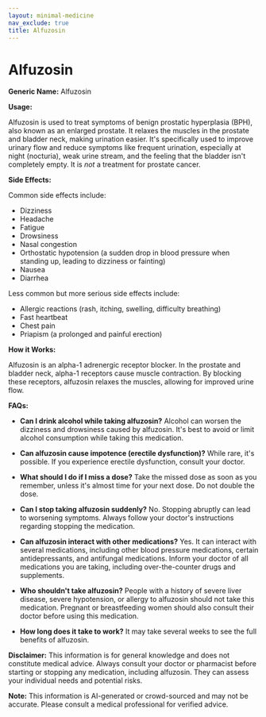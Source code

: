 ```yaml
---
layout: minimal-medicine
nav_exclude: true
title: Alfuzosin
---
```


# Alfuzosin

**Generic Name:** Alfuzosin

**Usage:**

Alfuzosin is used to treat symptoms of benign prostatic hyperplasia (BPH), also known as an enlarged prostate.  It relaxes the muscles in the prostate and bladder neck, making urination easier.  It's specifically used to improve urinary flow and reduce symptoms like frequent urination, especially at night (nocturia), weak urine stream, and the feeling that the bladder isn't completely empty.  It is *not* a treatment for prostate cancer.

**Side Effects:**

Common side effects include:

* Dizziness
* Headache
* Fatigue
* Drowsiness
* Nasal congestion
* Orthostatic hypotension (a sudden drop in blood pressure when standing up, leading to dizziness or fainting)
* Nausea
* Diarrhea

Less common but more serious side effects include:

* Allergic reactions (rash, itching, swelling, difficulty breathing)
* Fast heartbeat
* Chest pain
* Priapism (a prolonged and painful erection)


**How it Works:**

Alfuzosin is an alpha-1 adrenergic receptor blocker.  In the prostate and bladder neck, alpha-1 receptors cause muscle contraction.  By blocking these receptors, alfuzosin relaxes the muscles, allowing for improved urine flow.

**FAQs:**

* **Can I drink alcohol while taking alfuzosin?**  Alcohol can worsen the dizziness and drowsiness caused by alfuzosin. It's best to avoid or limit alcohol consumption while taking this medication.

* **Can alfuzosin cause impotence (erectile dysfunction)?** While rare, it's possible.  If you experience erectile dysfunction, consult your doctor.

* **What should I do if I miss a dose?** Take the missed dose as soon as you remember, unless it's almost time for your next dose.  Do not double the dose.

* **Can I stop taking alfuzosin suddenly?** No.  Stopping abruptly can lead to worsening symptoms.  Always follow your doctor's instructions regarding stopping the medication.

* **Can alfuzosin interact with other medications?** Yes. It can interact with several medications, including other blood pressure medications, certain antidepressants, and antifungal medications.  Inform your doctor of all medications you are taking, including over-the-counter drugs and supplements.

* **Who shouldn't take alfuzosin?** People with a history of severe liver disease, severe hypotension, or allergy to alfuzosin should not take this medication.  Pregnant or breastfeeding women should also consult their doctor before using this medication.

* **How long does it take to work?**  It may take several weeks to see the full benefits of alfuzosin.


**Disclaimer:** This information is for general knowledge and does not constitute medical advice.  Always consult your doctor or pharmacist before starting or stopping any medication, including alfuzosin. They can assess your individual needs and potential risks.


**Note:** This information is AI-generated or crowd-sourced and may not be accurate. Please consult a medical professional for verified advice.